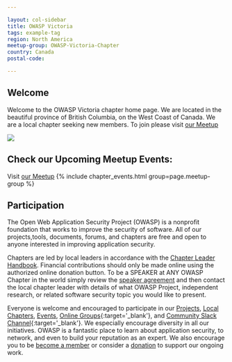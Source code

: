 ```yaml
---

layout: col-sidebar
title: OWASP Victoria
tags: example-tag
region: North America
meetup-group: OWASP-Victoria-Chapter
country: Canada
postal-code: 

---
```


<div style='color:red;'>

</div>

## Welcome
Welcome to the OWASP Victoria chapter home page. We are located in the beautiful province of British Columbia, on the West Coast of Canada. We are a local chapter seeking new members. To join please visit [our Meetup](https://www.meetup.com/OWASP-Victoria-Chapter/)

<p><img src="/www-chapter-victoria/assets/images/vic.jpg" /></p>

## Check our Upcoming Meetup Events:
Visit [our Meetup](https://www.meetup.com/OWASP-Victoria-Chapter/)
{% include chapter_events.html group=page.meetup-group %}

## Participation
The Open Web Application Security Project (OWASP) is a nonprofit foundation that works to improve the security of software. All of our projects,tools, documents, forums, and chapters are free and open to anyone interested in improving application security. 

Chapters are led by local leaders in accordance with the [Chapter Leader Handbook](/www-policy/rules-of-procedure/chapter-handbook). Financial contributions should only be made online using the authorized online donation button. To be a SPEAKER at ANY OWASP Chapter in the world simply review the [speaker agreement](/www-policy/speaker-agreement) and then contact the local chapter leader with details of what OWASP Project, independent research, or related software security topic you would like to present.

Everyone is welcome and encouraged to participate in our [Projects](/projects), [Local Chapters](/chapters), [Events](/events), [Online Groups](https://groups.google.com/a/owasp.com/){:target='_blank'}, and [Community Slack Channel](https://owasp.slack.com/){:target='_blank'}. We especially encourage diversity in all our initiatives. OWASP is a fantastic place to learn about application security, to network, and even to build your reputation as an expert. We also encourage you to be [become a member](/membership) or consider a [donation](/donate) to support our ongoing work.
